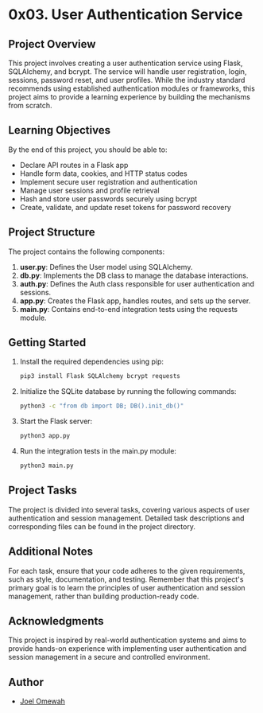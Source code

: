 # 0x03. User Authentication Service

## Project Overview

This project involves creating a user authentication service using Flask, SQLAlchemy, and bcrypt. The service will handle user registration, login, sessions, password reset, and user profiles. While the industry standard recommends using established authentication modules or frameworks, this project aims to provide a learning experience by building the mechanisms from scratch.

## Learning Objectives

By the end of this project, you should be able to:

- Declare API routes in a Flask app
- Handle form data, cookies, and HTTP status codes
- Implement secure user registration and authentication
- Manage user sessions and profile retrieval
- Hash and store user passwords securely using bcrypt
- Create, validate, and update reset tokens for password recovery

## Project Structure

The project contains the following components:

1. **user.py**: Defines the User model using SQLAlchemy.
2. **db.py**: Implements the DB class to manage the database interactions.
3. **auth.py**: Defines the Auth class responsible for user authentication and sessions.
4. **app.py**: Creates the Flask app, handles routes, and sets up the server.
5. **main.py**: Contains end-to-end integration tests using the requests module.

## Getting Started

1. Install the required dependencies using pip:
   ```bash
   pip3 install Flask SQLAlchemy bcrypt requests
   ```

2. Initialize the SQLite database by running the following commands:
    ```bash
    python3 -c "from db import DB; DB().init_db()"
    ```

3. Start the Flask server:
    ```bash
    python3 app.py
    ```

4. Run the integration tests in the main.py module:
    ```bash
    python3 main.py
    ```

## Project Tasks

The project is divided into several tasks, covering various aspects of user authentication and session management. Detailed task descriptions and corresponding files can be found in the project directory.

## Additional Notes

For each task, ensure that your code adheres to the given requirements, such as style, documentation, and testing.
Remember that this project's primary goal is to learn the principles of user authentication and session management, rather than building production-ready code.

## Acknowledgments

This project is inspired by real-world authentication systems and aims to provide hands-on experience with implementing user authentication and session management in a secure and controlled environment.

## Author
* [Joel Omewah](https://github.com/Omewah)
